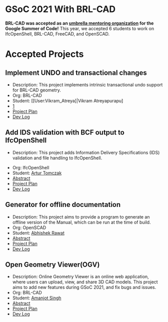 # GSoC 2021 With BRL-CAD

**BRL-CAD was accepted as an [umbrella mentoring
organization](https://summerofcode.withgoogle.com) for the Google Summer
of Code!** This year, we accepted 6 students to work on IfcOpenShell,
BRL-CAD, FreeCAD, and OpenSCAD.

# Accepted Projects

## Implement UNDO and transactional changes

-   Description: This project implements intrinsic transactional undo
    support for BRL-CAD geometry.
-   Org: BRL-CAD
-   Student: \[\[User:Vikram_Atreya\]\|Vikram Atreyapurapu\]
-   [1](https://docs.google.com/document/d/1cZLgqVvxOiy7PgkUzEzeyXXhmLx1sEgRB1xw3hDFUlA/edit?usp=sharing%7CAbstract)
-   [Project Plan](User:Vikram_Atreya/GSoC21/Project "wikilink")
-   [Dev Log](User:Vikram_Atreya/GSoC21/Log "wikilink")

## Add IDS validation with BCF output to IfcOpenShell

-   Description: This project adds Information Delivery Specifications
    (IDS) validation and file handling to IfcOpenShell.

<!-- -->

-   Org: IfcOpenShell
-   Student: [Artur Tomczak](User:Artur "wikilink")
-   [Abstract](User:Artur/GSoC21/Abstract "wikilink")
-   [Project Plan](User:Artur/GSoC21/Project "wikilink")
-   [Dev Log](User:Artur/GSoC21/Log "wikilink")

## Generator for offline documentation

-   Description: This project aims to provide a program to generate an
    offline version of the Manual, which can be run at the time of
    build.
-   Org: OpenSCAD
-   Student: [Abhishek Rawat](User:ABSHK "wikilink")
-   [Abstract](User:ABSHK/GSoC21/Abstract "wikilink")
-   [Project Plan](User:ABSHK/GSoC21/Project "wikilink")
-   [Dev Log](User:ABSHK/GSoC21/Log "wikilink")

## Open Geometry Viewer(OGV)

-   Description: Online Geometry Viewer is an online web application,
    where users can upload, view, and share 3D CAD models. This project
    aims to add new features during GSoC 2021, and fix bugs and issues.
-   Org: BRL-CAD
-   Student: [Amanjot Singh](User:Theamanjs "wikilink")
-   [Abstract](User:Theamanjs/GSoC21/Abstract "wikilink")
-   [Project Plan](User:Theamanjs/GSoC21/Project "wikilink")
-   [Dev Log](User:Theamanjs/GSoC21/Log "wikilink")